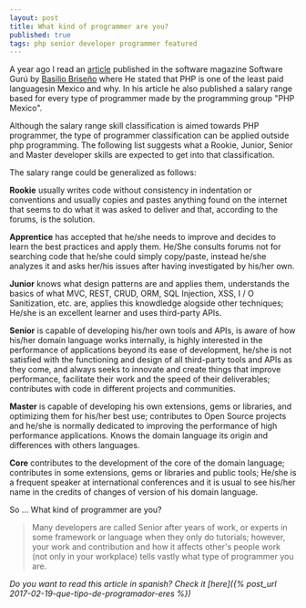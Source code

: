 ```yaml
---
layout: post
title: What kind of programmer are you?
published: true
tags: php senior developer programmer featured
---
```


A year ago I read an [article](https://sg.com.mx/revista/53/el-caso-php-y-los-salarios#.WKdlaxIrKRv) published in the software magazine Software Gurú by [Basilio Briseño](https://sg.com.mx/sgvirtual/speakers/basilio-brice-o) where He stated that PHP is one of the least paid languages ​​in Mexico and why. In his article he also published a salary range based for every type of programmer made by the programming group "PHP Mexico".

<!-- more -->

Although the salary range skill classification is aimed towards PHP programmer, the type of programmer classification
can be applied outside php programming. The following list suggests what a Rookie, Junior, Senior and Master developer skills are expected to get into that classification.

The salary range could be generalized as follows:

**Rookie** usually writes code without consistency in indentation or conventions and usually copies and pastes anything found on the internet that seems to do what it was asked to deliver and that, according to the forums, is the solution.

**Apprentice** has accepted that he/she needs to improve and decides to learn the best practices and apply them. He/She consults forums not for searching code that he/she could simply copy/paste, instead he/she analyzes it and asks her/his issues after having investigated by his/her own.

**Junior** knows what design patterns are and applies them, understands the basics of what MVC, REST, CRUD, ORM, SQL Injection, XSS, I / O Sanitization, etc. are, applies this knowdledge alogside other techniques; He/she is an excellent learner and uses third-party APIs.

**Senior** is capable of developing his/her own tools and APIs, is aware of how his/her domain language works internally, is highly interested in the performance of applications beyond its ease of development, he/she is not satisfied with the functioning and design of all third-party tools and APIs as they come, and always seeks to innovate and create things that improve performance, facilitate their work and the speed of their deliverables; contributes with code in different projects and communities.

**Master** is capable of developing his own extensions, gems or libraries, and optimizing them for his/her best use; contributes to Open Source projects and he/she is normally dedicated to improving the performance of high performance applications. Knows the domain language its origin and differences with others languages.

**Core** contributes to the development of the core of the domain language; contributes in some extensions, gems or libraries and public tools; He/she is a frequent speaker at international conferences and it is usual to see his/her name in the credits of changes of version of his domain language.

So ... What kind of programmer are you?

> Many developers are called Senior after years of work, or experts in some framework or language when they only do tutorials; however, your work and contribution and how it affects other's people work (not only in your workplace) tells vastly what type of programmer you are.

_Do you want to read this article in spanish? Check it [here]({% post_url 2017-02-19-que-tipo-de-programador-eres %})_
